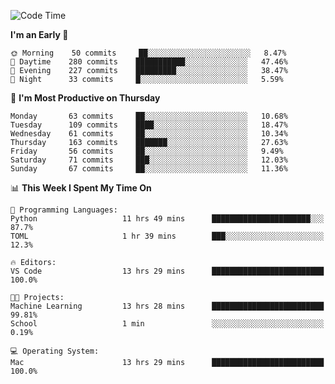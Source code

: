 <!--START_SECTION:waka-->
![Code Time](http://img.shields.io/badge/Code%20Time-347%20hrs%2018%20mins-blue)

**I'm an Early 🐤** 

```text
🌞 Morning    50 commits     ██░░░░░░░░░░░░░░░░░░░░░░░   8.47% 
🌆 Daytime    280 commits    ███████████░░░░░░░░░░░░░░   47.46% 
🌃 Evening    227 commits    █████████░░░░░░░░░░░░░░░░   38.47% 
🌙 Night      33 commits     █░░░░░░░░░░░░░░░░░░░░░░░░   5.59%

```
📅 **I'm Most Productive on Thursday** 

```text
Monday       63 commits     ██░░░░░░░░░░░░░░░░░░░░░░░   10.68% 
Tuesday      109 commits    ████░░░░░░░░░░░░░░░░░░░░░   18.47% 
Wednesday    61 commits     ██░░░░░░░░░░░░░░░░░░░░░░░   10.34% 
Thursday     163 commits    ███████░░░░░░░░░░░░░░░░░░   27.63% 
Friday       56 commits     ██░░░░░░░░░░░░░░░░░░░░░░░   9.49% 
Saturday     71 commits     ███░░░░░░░░░░░░░░░░░░░░░░   12.03% 
Sunday       67 commits     ██░░░░░░░░░░░░░░░░░░░░░░░   11.36%

```


📊 **This Week I Spent My Time On** 

```text
💬 Programming Languages: 
Python                   11 hrs 49 mins      ██████████████████████░░░   87.7% 
TOML                     1 hr 39 mins        ███░░░░░░░░░░░░░░░░░░░░░░   12.3%

🔥 Editors: 
VS Code                  13 hrs 29 mins      █████████████████████████   100.0%

🐱‍💻 Projects: 
Machine Learning         13 hrs 28 mins      █████████████████████████   99.81% 
School                   1 min               ░░░░░░░░░░░░░░░░░░░░░░░░░   0.19%

💻 Operating System: 
Mac                      13 hrs 29 mins      █████████████████████████   100.0%

```


<!--END_SECTION:waka-->
